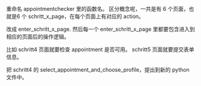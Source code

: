 重命名 appointmentchecker 里的函数名。
区分概念呢，一共是有 6 个页面，也就是6 个 schritt_x_page，在每个页面上有对应的 action。

改成 enter_schritt_x_page.
然后每一个 enter_schritt_x_page 里都要包含进入到相应的页面后的操作逻辑。

比如 schritt4 页面就要检查 appointment 是否可用。
schritt5 页面就要提交表单信息。

把 schritt4 的 select_appointment_and_choose_profile，提出到新的 python 文件中。